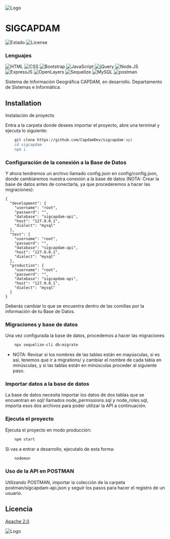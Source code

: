 
![Logo](https://sig.capdam.gob.mx/media/SIGCAPDAM%20LOGO.png)

# SIGCAPDAM

![Estado](https://img.shields.io/badge/Estado-En%20desarrollo-green?style=for-the-badge)
![License](https://img.shields.io/badge/License-Apache-blue?style=for-the-badge)



### Lenguajes

![HTML](https://img.shields.io/badge/HTML-gray?style=flat-square&logo=html5)
![CSS](https://img.shields.io/badge/CSS-gray?style=flat-square&logo=css3)
![Bootstrap](https://img.shields.io/badge/BOOTSTRAP-gray?style=flat-square&logo=bootstrap)
![JavaScript](https://img.shields.io/badge/JavaScript-gray?style=flat-square&logo=javascript)
![jQuery](https://img.shields.io/badge/jQuery-gray?style=flat-square&logo=jquery)
![Node.JS](https://img.shields.io/badge/Node.JS-gray?style=flat-square&logo=node.js)
![ExpressJS](https://img.shields.io/badge/ExpressJS-gray?style=flat-square&logo=express)
![OpenLayers](https://img.shields.io/badge/OpenLayers-gray?style=flat-square&logo=openlayers)
![Sequelize](https://img.shields.io/badge/Sequelize-gray?style=flat-square&logo=sequelize)
![MySQL](https://img.shields.io/badge/MySQL-gray?style=flat-square&logo=mysql)
![postman](https://img.shields.io/badge/postman-gray?style=flat&logo=postman)


Sistema de Información Geográfica CAPDAM, en desarrollo. Departamento de Sistemas e Informática.



## Installation

Instalación de proyecto

Entra a la carpeta donde desees importar el proyecto, abre una terminal y ejecuta lo siguiente:

```bash
    git clone https://github.com/CapdamDev/sigcapdam'api
    cd sigcapdam
    npm i
```

### Configuración de la conexión a la Base de Datos

Y ahora tendremos un archivo llamado config.json en config/config.json, donde cambiaremos nuestra conexión a la base de datos (NOTA: Crear la base de datos antes de conectarla, ya que procederemos a hacer las migraciones):
```code
{
  "development": {
    "username": "root",
    "password": "",
    "database": "sigcapdam-api",
    "host": "127.0.0.1",
    "dialect": "mysql"
  },
  "test": {
    "username": "root",
    "password": "",
    "database": "sigcapdam-api",
    "host": "127.0.0.1",
    "dialect": "mysql"
  },
  "production": {
    "username": "root",
    "password": "",
    "database": "sigcapdam-api",
    "host": "127.0.0.1",
    "dialect": "mysql"
  }
}
```
Deberás cambiar lo que se encuentra dentro de las comillas por la información de tu Base de Datos.

### Migraciones y base de datos

Una vez configurada la base de datos, procedemos a hacer las migraciones

```bash
    npx sequelize-cli db:migrate
```

+ NOTA: Revisar si los nombres de las tablas están en mayúsculas, si es así, tenemos que ir a migrations/ y cambiar el nombre de cada tabla en minúsculas, y si las tablas están en minúsculas proceder al siguiente paso.

### Importar datos a la base de datos

La base de datos necesita importar los datos de dos tablas que se encuentran en sql/ llamados node_permissions.sql y node_roles.sql, importa esos dos archivos para poder utilizar la API a continuación.


### Ejecuta el proyecto

Ejecuta el proyecto en modo producción:

```bash
    npm start
```

Si vas a entrar a desarrollo, ejecutalo de esta forma:
```bash
    nodemon
```

### Uso de la API en POSTMAN

Utilizando POSTMAN, importar la colección de la carpeta postman/sigcapdam-api.json y seguir los pasos para hacer el registro de un usuario.
## Licencia

[Apache 2.0](https://choosealicense.com/licenses/apache-2.0/)


![Logo](https://pagos.capdam.gob.mx/assets/img/logo.png)